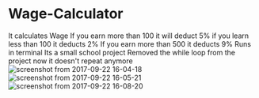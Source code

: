 # Wage-Calculator
It calculates Wage
If you earn more than 100 it will deduct 5% 
if you learn less than 100 it deducts 2% 
If you earn more than 500 it deducts 9%
Runs in terminal
Its a small school project
Removed the while loop from the project now it doesn't repeat anymore
![screenshot from 2017-09-22 16-04-18](https://user-images.githubusercontent.com/21070545/30762555-5af69cba-9fb0-11e7-9b98-0f7cda089526.png)
![screenshot from 2017-09-22 16-05-21](https://user-images.githubusercontent.com/21070545/30762576-6bf9ee90-9fb0-11e7-9997-7e68d2228734.png)
![screenshot from 2017-09-22 16-08-20](https://user-images.githubusercontent.com/21070545/30762584-7738b958-9fb0-11e7-8712-e1c38ddd8b97.png)

